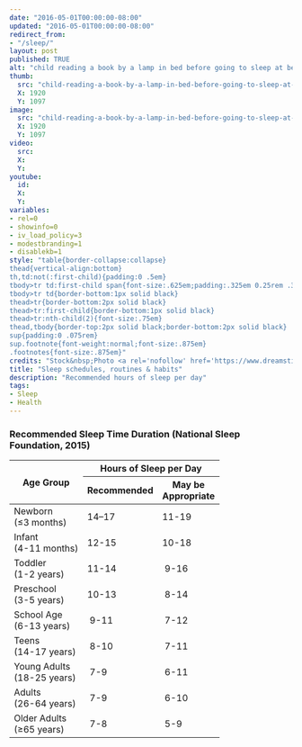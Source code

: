 ```yaml
---
date: "2016-05-01T00:00:00-08:00"
updated: "2016-05-01T00:00:00-08:00"
redirect_from:
- "/sleep/"
layout: post
published: TRUE
alt: "child reading a book by a lamp in bed before going to sleep at bedtime"
thumb:
  src: "child-reading-a-book-by-a-lamp-in-bed-before-going-to-sleep-at-bedtime.jpg"
  X: 1920
  Y: 1097
image:
  src: "child-reading-a-book-by-a-lamp-in-bed-before-going-to-sleep-at-bedtime.jpg"
  X: 1920
  Y: 1097
video:
  src:
  X:
  Y:
youtube:
  id:
  X:
  Y:
variables:
- rel=0
- showinfo=0
- iv_load_policy=3
- modestbranding=1
- disablekb=1
style: "table{border-collapse:collapse}
thead{vertical-align:bottom}
th,td:not(:first-child){padding:0 .5em}
tbody>tr td:first-child span{font-size:.625em;padding:.325em 0.25rem .325em}
tbody>tr td{border-bottom:1px solid black}
thead>tr{border-bottom:2px solid black}
thead>tr:first-child{border-bottom:1px solid black}
thead>tr:nth-child(2){font-size:.75em}
thead,tbody{border-top:2px solid black;border-bottom:2px solid black}
sup{padding:0 .075rem}
sup.footnote{font-weight:normal;font-size:.875em}
.footnotes{font-size:.875em}"
credits: "Stock&nbsp;Photo <a rel='nofollow' href='https://www.dreamstime.com/stock-photo-preteen-handsome-boy-read-book-lamp-sleep-image58081725' target='_blank'>&copy;</a>&nbsp;Ulianna19970"
title: "Sleep schedules, routines & habits"
description: "Recommended hours of sleep per day"
tags:
- Sleep
- Health
---
```

<h3>Recommended Sleep Time Duration (National Sleep Foundation, 2015)</h3>
<table class="center">
	<thead>
		<tr>
			<th rowspan="2">Age Group</th>
			<th colspan="2">Hours of Sleep per Day</th>
		</tr>
		<tr>
			<th>Recommended</th>
			<th>May be<br>Appropriate</th>
		</tr>
	</thead>
	<tbody>
		<tr>
			<td>Newborn<br><span>(&le;3 months)</span></td>
			<td>14–17</td>
			<td>11-19</td>
		</tr>
		<tr>
			<td>Infant<br><span>(4-11 months)</span></td>
			<td>12-15</td>
			<td>10-18</td>
		</tr>
		<tr>
			<td>Toddler<br><span>(1-2 years)</span></td>
			<td>11-14</td>
			<td>&nbsp;9-16</td>
		</tr>
		<tr>
			<td>Preschool<br><span>(3-5 years)</span></td>
			<td>10-13</td>
			<td>&nbsp;8-14</td>
		</tr>
		<tr>
			<td>School Age<br><span>(6-13 years)</span></td>
			<td>&nbsp;9-11</td>
			<td>&nbsp;7-12</td>
		</tr>
		<tr>
			<td>Teens<br><span>(14-17 years)</span></td>
			<td>&nbsp;8-10</td>
			<td>&nbsp;7-11</td>
		</tr>
		<tr>
			<td>Young Adults<br><span>(18-25 years)</span></td>
			<td>&nbsp;7-9&nbsp;</td>
			<td>&nbsp;6-11</td>
		</tr>
		<tr>
			<td>Adults<br><span>(26-64 years)</span></td>
			<td>&nbsp;7-9&nbsp;</td>
			<td>&nbsp;6-10</td>
		</tr>
		<tr>
			<td>Older Adults<br><span>(&ge;65 years)</span></td>
			<td>&nbsp;7-8&nbsp;</td>
			<td>&nbsp;5-9&nbsp;</td>
		</tr>
	</tbody>
</table>
